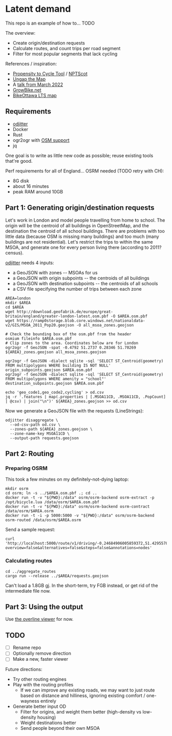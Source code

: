 # Latent demand 

This repo is an example of how to... TODO

The overview:

- Create origin/destination requests
- Calculate routes, and count trips per road segment
- Filter for most popular segments that lack cycling 

References / inspiration:

- [Propensity to Cycle Tool](https://www.pct.bike) / [NPTScot](https://nptscot.github.io)
- [Ungap the Map](https://a-b-street.github.io/docs/software/ungap_the_map/tech_details.html#predict-impact)
- A [talk from March 2022](https://dabreegster.github.io/talks/tds_seminar_synthpop/slides.html)
- [GrowBike.net](https://growbike.net)
- [BikeOttawa LTS map](https://maps.bikeottawa.ca/lts/)

## Requirements

- [odjitter](https://github.com/dabreegster/odjitter)
- Docker
- Rust
- ogr2ogr with [OSM support](https://gdal.org/drivers/vector/osm.html)
- jq

One goal is to write as little new code as possible; reuse existing tools that're good.

Perf requirements for all of England... OSRM needed (TODO retry with CH):

- 8G disk
- about 16 minutes
- peak RAM around 10GB

## Part 1: Generating origin/destination requests

Let's work in London and model people travelling from home to school. The origin will be the centroid of all buildings in OpenStreetMap, and the destination the centroid of all school buildings. There are problems with too little data (because OSM is missing many buildings) and too much (many buildings are not residential). Let's restrict the trips to within the same MSOA, and generate one for every person living there (according to 2011? census).

[odjitter](https://github.com/dabreegster/odjitter) needs 4 inputs:

- a GeoJSON with zones -- MSOAs for us
- a GeoJSON with origin subpoints -- the centroids of all buildings
- a GeoJSON with destination subpoints -- the centroids of all schools
- a CSV file specifying the number of trips between each zone

```shell
AREA=london
mkdir $AREA
cd $AREA
wget http://download.geofabrik.de/europe/great-britain/england/greater-london-latest.osm.pbf -O $AREA.osm.pbf
wget https://ramp0storage.blob.core.windows.net/nationaldata-v2/GIS/MSOA_2011_Pop20.geojson -O all_msoa_zones.geojson

# Check the bounding box of the osm.pbf from the header
osmium fileinfo $AREA.osm.pbf
# Clip zones to the area. Coordinates below are for London
ogr2ogr -f GeoJSON -spat -0.4792 51.2737 0.28346 51.70269 ${AREA}_zones.geojson all_msoa_zones.geojson

ogr2ogr -f GeoJSON -dialect sqlite -sql 'SELECT ST_Centroid(geometry) FROM multipolygons WHERE building IS NOT NULL' origin_subpoints.geojson $AREA.osm.pbf
ogr2ogr -f GeoJSON -dialect sqlite -sql 'SELECT ST_Centroid(geometry) FROM multipolygons WHERE amenity = "school"' destination_subpoints.geojson $AREA.osm.pbf

echo 'geo_code1,geo_code2,cycling' > od.csv
jq -r '.features | map(.properties | [.MSOA11CD, .MSOA11CD, .PopCount] | @csv) | join("\n")' ${AREA}_zones.geojson >> od.csv
```

Now we generate a GeoJSON file with the requests (LineStrings):

```shell
odjitter disaggregate \
  --od-csv-path od.csv \
  --zones-path ${AREA}_zones.geojson \
  --zone-name-key MSOA11CD \
  --output-path requests.geojson
```

## Part 2: Routing

### Preparing OSRM

This took a few minutes on my definitely-not-dying laptop:

```
mkdir osrm
cd osrm; ln -s ../$AREA.osm.pbf .; cd ..
docker run -t -v "${PWD}:/data" osrm/osrm-backend osrm-extract -p /opt/bicycle.lua /data/osrm/$AREA.osm.pbf
docker run -t -v "${PWD}:/data" osrm/osrm-backend osrm-contract /data/osrm/$AREA.osrm
docker run -t -i -p 5000:5000 -v "${PWD}:/data" osrm/osrm-backend osrm-routed /data/osrm/$AREA.osrm
```

Send a sample request:

```
curl 'http://localhost:5000/route/v1/driving/-0.24684906005859372,51.42955782907472;-0.3240966796875,51.51515248101072?overview=false&alternatives=false&steps=false&annotations=nodes'
```

### Calculating routes

```
cd ../aggregate_routes
cargo run --release ../$AREA/requests.geojson
```

Can't load a 1.8GB gj. In the short-term, try FGB instead, or get rid of the intermediate file now.

## Part 3: Using the output

Use [the overline viewer](https://github.com/acteng/overline/blob/master/rust/viewer.html) for now.

## TODO

- [ ] Rename repo
- [ ] Optionally remove direction
- [ ] Make a new, faster viewer

Future directions:

- Try other routing engines
- Play with the routing profiles
	- If we can improve any existing roads, we may want to just route based on distance and hilliness, ignoring existing comfort / one-wayness entirely
- Generate better input OD
	- Filter for origins, and weight them better (high-density vs low-density housing)
	- Weight destinations better
	- Send people beyond their own MSOA
